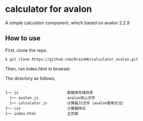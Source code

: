 # calculator for avalon
A simple calculator component, which based on avalon 2.2.9

## How to use

First, clone the repo.

```bash
$ git clone https://github.com/DrainHK/calculator_avalon.git
```

Then, run  index.html in browser.  

The directory as follows,  

```directory

├── js                      数据库存储目录
  ├── avalon.js             avalon核心文件
  ├── calculator.js         计算器JS文件（avalon使用方法）
├── css                     计算器样式
├── index.html              主页面

```

